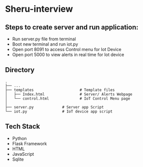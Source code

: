# Sheru-interview

## Steps to create server and run application:
- Run server.py file from terminal
- Boot new terminal and run iot.py
- Open port 8091 to access Control menu for Iot Device
- Open port 5000 to view alerts in real time for Iot device

## Directory 

    .
    ├── ...
    ├── templates                     # Template files
    │   ├── Index.html                # Server/ Alerts Webpage
    │   └── control.html              # IoT Control Menu page
    │             
    ├── server.py             # Server app Script
    └── iot.py                # IoT device app script
    
  
 ## Tech Stack 
 - Python
 - Flask Framework
 - HTML
 - JavaScript
 - Sqlite
